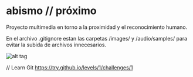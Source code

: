 # abismo // próximo 

Proyecto multimedia en torno a la proximidad y el reconocimiento humano.

En el archivo .gitignore estan las carpetas /images/ y /audio/samples/ para evitar la subida de archivos innecesarios.

![alt tag](http://abismo.cc/images/agradecimiento_coverFB.png)

// Learn Git
https://try.github.io/levels/1/challenges/1

